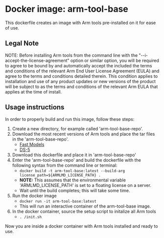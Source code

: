 # Docker image: arm-tool-base
This dockerfile creates an image with Arm tools pre-installed on it for ease of use. 

## Legal Note
NOTE: Before installing Arm tools from the command line with the "--i-accept-the-license-agreement" option or similar option, you will be required to agree to be bound by and automatically accept the included the terms and conditions of the relevant Arm End User License Agreement (EULA) and agree to the terms and conditions detailed therein. This condition applies to installation and use of any product updates or new versions of the product will be subject to as the terms and conditions of the relevant Arm EULA that applies at the time of install. 

## Usage instructions
In order to properly build and run this image, follow these steps:

  1. Create a new directory, for example called 'arm-tool-base-repo'.
  2. Download the most recent versions  of Arm tools and place the tar files in the 'arm-tool-base-repo'. 
     - [Fast Models](https://developer.arm.com/products/system-design/fast-models)
     - [DS-5](https://developer.arm.com/products/software-development-tools/ds-5-development-studio)
  3. Download this dockerfile and place it in 'arm-tool-base-repo'
  4. Enter the 'arm-tool-base-repo' and build the dockerfile with the following syntax from the command line or terminal:
     - ```docker build -t arm-tool-base:latest --build-arg license_path=${ARMLMD_LICENSE_PATH} .```
     - **NOTE:** This assumes that the environmental variable 'ARMLMD_LICENSE_PATH' is set to a floating license on a server.
     - Wait until the build completes; this will take some time.
  5. Run the docker image
     - ```docker run -it arm-tool-base:latest```
     - This will run an interactive container of the arm-tool-base image.
  6. In the docker container, source the setup script to initalize all Arm tools
     - ```. /init.sh```
     
Now you are inside a docker container with Arm tools installed and ready to use.
